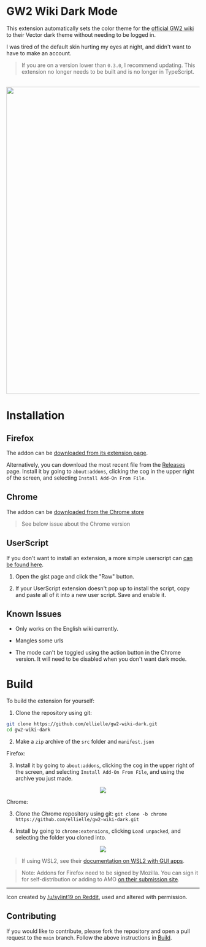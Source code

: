 # GW2 Wiki Dark Mode

This extension automatically sets the color theme for the [official GW2 wiki](https://wiki.guildwars2.com/wiki/Main_Page) to their Vector dark theme without needing to be logged in.

I was tired of the default skin hurting my eyes at night, and didn't want to have to make an account.

> If you are on a version lower than `0.3.0`, I recommend updating. This extension no longer needs to be built and is no longer in TypeScript.

<br>

<div align="center">
   <img src="https://addons.mozilla.org/user-media/previews/full/285/285709.png?modified=1690992574" width="800">
</div>

# Installation

## Firefox

The addon can be [downloaded from its extension page](https://addons.mozilla.org/en-US/firefox/addon/gw2-wiki-dark-mode/).

Alternatively, you can download the most recent file from the [Releases](https://github.com/ellielle/gw2-wiki-dark/releases) page. Install it by going to `about:addons`, clicking the cog in the upper right of the screen, and selecting `Install Add-On From File`.

## Chrome

The addon can be [downloaded from the Chrome store](https://chromewebstore.google.com/detail/gw2-wiki-dark-mode/mbjneadfmioclhiklaeimpaoggmgnnji)

> See below issue about the Chrome version

## UserScript

If you don't want to install an extension, a more simple userscript can [can be found here](https://gist.github.com/ellielle/e9182e1822d089122db9c8f6981f4ba5).

1. Open the gist page and click the "Raw" button.

2. If your UserScript extension doesn't pop up to install the script, copy and paste all of it into a new user script. Save and enable it.

## Known Issues

- Only works on the English wiki currently.

- Mangles some urls

- The mode can't be toggled using the action button in the Chrome version. It will need to be disabled when you don't want dark mode.

# Build

To build the extension for yourself:

1. Clone the repository using git:

```bash
git clone https://github.com/ellielle/gw2-wiki-dark.git
cd gw2-wiki-dark
```

2. Make a `zip` archive of the `src` folder and `manifest.json`

Firefox:

3. Install it by going to `about:addons`, clicking the cog in the upper right of the screen, and selecting `Install Add-On From File`, and using the archive you just made.

<div align="center">
   <img src="https://i.imgur.com/dd6xgcY.png">
</div>

Chrome:

3. Clone the Chrome repository using git: `git clone -b chrome https://github.com/ellielle/gw2-wiki-dark.git`

4. Install by going to `chrome:extensions`, clicking `Load unpacked`, and selecting the folder you cloned into.

<div align="center">
   <img src="https://i.imgur.com/ZFHbKQJ.png">
</div>

> If using WSL2, see their [documentation on WSL2 with GUI apps](https://learn.microsoft.com/en-us/windows/wsl/tutorials/gui-apps).

> Note: Addons for Firefox need to be signed by Mozilla. You can sign it for self-distribution or adding to AMO [on their submission site](https://addons.mozilla.org/en-US/developers/addon/submit/distribution).

---

Icon created by [/u/sylint19 on Reddit](https://www.reddit.com/r/Guildwars2/comments/cy7h5l/guild_wars_2_icebrood_saga_desktop_icons/), used and altered with permission.

## Contributing

If you would like to contribute, please fork the repository and open a pull request to the `main` branch. Follow the above instructions in [Build](#build).
